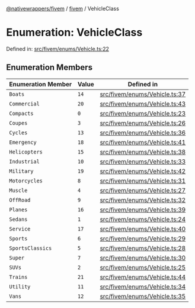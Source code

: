 [@nativewrappers/fivem](../../README.md) / [fivem](../README.md) / VehicleClass

# Enumeration: VehicleClass

Defined in: [src/fivem/enums/Vehicle.ts:22](https://github.com/nativewrappers/nativewrappers/blob/91f5faba0ec3a416ffe852da10ae535e5abf14fa/src/fivem/enums/Vehicle.ts#L22)

## Enumeration Members

| Enumeration Member | Value | Defined in |
| ------ | ------ | ------ |
| <a id="boats"></a> `Boats` | `14` | [src/fivem/enums/Vehicle.ts:37](https://github.com/nativewrappers/nativewrappers/blob/91f5faba0ec3a416ffe852da10ae535e5abf14fa/src/fivem/enums/Vehicle.ts#L37) |
| <a id="commercial"></a> `Commercial` | `20` | [src/fivem/enums/Vehicle.ts:43](https://github.com/nativewrappers/nativewrappers/blob/91f5faba0ec3a416ffe852da10ae535e5abf14fa/src/fivem/enums/Vehicle.ts#L43) |
| <a id="compacts"></a> `Compacts` | `0` | [src/fivem/enums/Vehicle.ts:23](https://github.com/nativewrappers/nativewrappers/blob/91f5faba0ec3a416ffe852da10ae535e5abf14fa/src/fivem/enums/Vehicle.ts#L23) |
| <a id="coupes"></a> `Coupes` | `3` | [src/fivem/enums/Vehicle.ts:26](https://github.com/nativewrappers/nativewrappers/blob/91f5faba0ec3a416ffe852da10ae535e5abf14fa/src/fivem/enums/Vehicle.ts#L26) |
| <a id="cycles"></a> `Cycles` | `13` | [src/fivem/enums/Vehicle.ts:36](https://github.com/nativewrappers/nativewrappers/blob/91f5faba0ec3a416ffe852da10ae535e5abf14fa/src/fivem/enums/Vehicle.ts#L36) |
| <a id="emergency"></a> `Emergency` | `18` | [src/fivem/enums/Vehicle.ts:41](https://github.com/nativewrappers/nativewrappers/blob/91f5faba0ec3a416ffe852da10ae535e5abf14fa/src/fivem/enums/Vehicle.ts#L41) |
| <a id="helicopters"></a> `Helicopters` | `15` | [src/fivem/enums/Vehicle.ts:38](https://github.com/nativewrappers/nativewrappers/blob/91f5faba0ec3a416ffe852da10ae535e5abf14fa/src/fivem/enums/Vehicle.ts#L38) |
| <a id="industrial"></a> `Industrial` | `10` | [src/fivem/enums/Vehicle.ts:33](https://github.com/nativewrappers/nativewrappers/blob/91f5faba0ec3a416ffe852da10ae535e5abf14fa/src/fivem/enums/Vehicle.ts#L33) |
| <a id="military"></a> `Military` | `19` | [src/fivem/enums/Vehicle.ts:42](https://github.com/nativewrappers/nativewrappers/blob/91f5faba0ec3a416ffe852da10ae535e5abf14fa/src/fivem/enums/Vehicle.ts#L42) |
| <a id="motorcycles"></a> `Motorcycles` | `8` | [src/fivem/enums/Vehicle.ts:31](https://github.com/nativewrappers/nativewrappers/blob/91f5faba0ec3a416ffe852da10ae535e5abf14fa/src/fivem/enums/Vehicle.ts#L31) |
| <a id="muscle"></a> `Muscle` | `4` | [src/fivem/enums/Vehicle.ts:27](https://github.com/nativewrappers/nativewrappers/blob/91f5faba0ec3a416ffe852da10ae535e5abf14fa/src/fivem/enums/Vehicle.ts#L27) |
| <a id="offroad"></a> `OffRoad` | `9` | [src/fivem/enums/Vehicle.ts:32](https://github.com/nativewrappers/nativewrappers/blob/91f5faba0ec3a416ffe852da10ae535e5abf14fa/src/fivem/enums/Vehicle.ts#L32) |
| <a id="planes"></a> `Planes` | `16` | [src/fivem/enums/Vehicle.ts:39](https://github.com/nativewrappers/nativewrappers/blob/91f5faba0ec3a416ffe852da10ae535e5abf14fa/src/fivem/enums/Vehicle.ts#L39) |
| <a id="sedans"></a> `Sedans` | `1` | [src/fivem/enums/Vehicle.ts:24](https://github.com/nativewrappers/nativewrappers/blob/91f5faba0ec3a416ffe852da10ae535e5abf14fa/src/fivem/enums/Vehicle.ts#L24) |
| <a id="service"></a> `Service` | `17` | [src/fivem/enums/Vehicle.ts:40](https://github.com/nativewrappers/nativewrappers/blob/91f5faba0ec3a416ffe852da10ae535e5abf14fa/src/fivem/enums/Vehicle.ts#L40) |
| <a id="sports"></a> `Sports` | `6` | [src/fivem/enums/Vehicle.ts:29](https://github.com/nativewrappers/nativewrappers/blob/91f5faba0ec3a416ffe852da10ae535e5abf14fa/src/fivem/enums/Vehicle.ts#L29) |
| <a id="sportsclassics"></a> `SportsClassics` | `5` | [src/fivem/enums/Vehicle.ts:28](https://github.com/nativewrappers/nativewrappers/blob/91f5faba0ec3a416ffe852da10ae535e5abf14fa/src/fivem/enums/Vehicle.ts#L28) |
| <a id="super"></a> `Super` | `7` | [src/fivem/enums/Vehicle.ts:30](https://github.com/nativewrappers/nativewrappers/blob/91f5faba0ec3a416ffe852da10ae535e5abf14fa/src/fivem/enums/Vehicle.ts#L30) |
| <a id="suvs"></a> `SUVs` | `2` | [src/fivem/enums/Vehicle.ts:25](https://github.com/nativewrappers/nativewrappers/blob/91f5faba0ec3a416ffe852da10ae535e5abf14fa/src/fivem/enums/Vehicle.ts#L25) |
| <a id="trains"></a> `Trains` | `21` | [src/fivem/enums/Vehicle.ts:44](https://github.com/nativewrappers/nativewrappers/blob/91f5faba0ec3a416ffe852da10ae535e5abf14fa/src/fivem/enums/Vehicle.ts#L44) |
| <a id="utility"></a> `Utility` | `11` | [src/fivem/enums/Vehicle.ts:34](https://github.com/nativewrappers/nativewrappers/blob/91f5faba0ec3a416ffe852da10ae535e5abf14fa/src/fivem/enums/Vehicle.ts#L34) |
| <a id="vans"></a> `Vans` | `12` | [src/fivem/enums/Vehicle.ts:35](https://github.com/nativewrappers/nativewrappers/blob/91f5faba0ec3a416ffe852da10ae535e5abf14fa/src/fivem/enums/Vehicle.ts#L35) |
